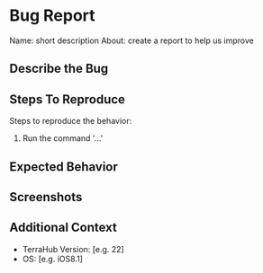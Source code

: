 # Bug Report

Name: short description
About: create a report to help us improve

## Describe the Bug
<!-- A clear and concise description of what the bug is -->

## Steps To Reproduce
Steps to reproduce the behavior:
1. Run the command '...'

## Expected Behavior
<!-- A clear and concise description of what you expected to happen -->

## Screenshots
<!-- If applicable, add screenshots to help explain your problem -->

## Additional Context
 - TerraHub Version: [e.g. 22]
 - OS: [e.g. iOS8.1]
<!-- Add any other context about the problem here -->
